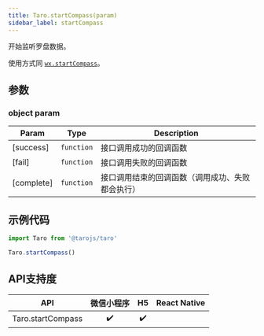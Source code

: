 ```yaml
---
title: Taro.startCompass(param)
sidebar_label: startCompass
---
```


开始监听罗盘数据。

使用方式同 [`wx.startCompass`](https://developers.weixin.qq.com/miniprogram/dev/api/wx.startCompass.html)。

## 参数

### object param

| Param | Type | Description |
| --- | --- | --- |
| [success] | <code>function</code> | 接口调用成功的回调函数 |
| [fail] | <code>function</code> | 接口调用失败的回调函数 |
| [complete] | <code>function</code> | 接口调用结束的回调函数（调用成功、失败都会执行） |

## 示例代码

```jsx
import Taro from '@tarojs/taro'

Taro.startCompass()
```



## API支持度


| API | 微信小程序 | H5 | React Native |
| :-: | :-: | :-: | :-: |
| Taro.startCompass | ✔️ | ✔️ |  |

